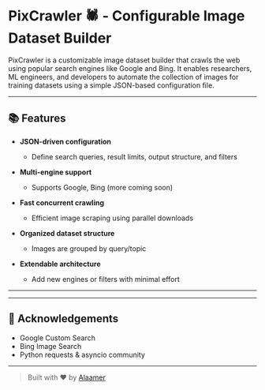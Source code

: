 # PixCrawler 🕷️ - Configurable Image Dataset Builder

PixCrawler is a customizable image dataset builder that crawls the web using popular search engines like Google and Bing. It enables researchers, ML engineers, and developers to automate the collection of images for training datasets using a simple JSON-based configuration file.

---

## 📚 Features

* **JSON-driven configuration**

  * Define search queries, result limits, output structure, and filters
* **Multi-engine support**

  * Supports Google, Bing (more coming soon)
* **Fast concurrent crawling**

  * Efficient image scraping using parallel downloads
* **Organized dataset structure**

  * Images are grouped by query/topic
* **Extendable architecture**

  * Add new engines or filters with minimal effort

---

---

## 🌟 Acknowledgements

* Google Custom Search
* Bing Image Search
* Python requests & asyncio community

---

> Built with ❤️ by [Alaamer](https://github.com/alaamer12)
